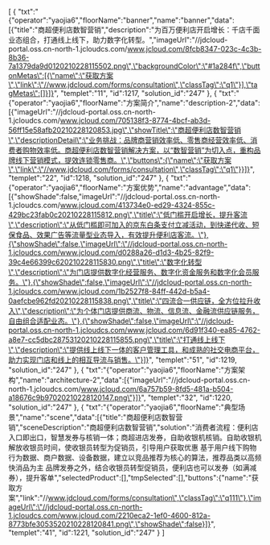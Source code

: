 [
	{
		"txt":"{\"operator\":\"yaojia6\",\"floorName\":\"banner\",\"name\":\"banner\",\"data\":[{\"title\":\"商超便利店数智营销\",\"description\":\"为百万便利店开启增长：千店千面业态组合，打通线上线下，助力数字化转型。\",\"imageUrl\":\"//jdcloud-portal.oss.cn-north-1.jcloudcs.com/www.jcloud.com/8fcb8347-023c-4c3b-8b36-7a1379da9d0120210228115502.png\",\"backgroundColor\":\"#1a284f\",\"buttonMetas\":[{\"name\":\"获取方案\",\"link\":\"//www.jdcloud.com/forms/consultation\",\"classTag\":\"q1\"}],\"tagMetas\":[]}]}",
		"templet":"11",
		"id":1217,
		"solution_id":"247"
	},
	{
		"txt":"{\"operator\":\"yaojia6\",\"floorName\":\"方案简介\",\"name\":\"description-2\",\"data\":[{\"imageUrl\":\"//jdcloud-portal.oss.cn-north-1.jcloudcs.com/www.jcloud.com/705138f3-8774-4bcf-ab3d-56ff15e58afb20210228120853.jpg\",\"showTitle\":\"商超便利店数智营销\",\"descriptionDetail\":\"业务挑战：品牌商营销效率低、零售商经营效率低、消费者购物效率低。商超便利店数智营销解决方案，以“数智营销”为切入点，重构品牌线下营销模式，提效连锁零售商。\",\"buttons\":{\"name\":\"获取方案\",\"link\":\"//www.jdcloud.com/forms/consultation\",\"classTag\":\"q1\"}}]}",
		"templet":"22",
		"id":1218,
		"solution_id":"247"
	},
	{
		"txt":"{\"operator\":\"yaojia6\",\"floorName\":\"方案优势\",\"name\":\"advantage\",\"data\":[{\"showShade\":false,\"imageUrl\":\"//jdcloud-portal.oss.cn-north-1.jcloudcs.com/www.jcloud.com/413734e0-ed29-4324-855c-429bc23fab0c20210228115812.png\",\"title\":\"低门槛开启增长，提升客流\",\"description\":\"从低门槛即可加入的京东白条支付立减活动，到快递代收、短保食品、效果广告等流量型业态导入，有效提升便利店客流。\"},{\"showShade\":false,\"imageUrl\":\"//jdcloud-portal.oss.cn-north-1.jcloudcs.com/www.jcloud.com/d0288a26-d1d3-4b25-82f9-39c4e66399c620210228115830.png\",\"title\":\"数字化转型\",\"description\":\"为门店提供数字化经营服务、数字化资金服务和数字化会员服务。\"},{\"showShade\":false,\"imageUrl\":\"//jdcloud-portal.oss.cn-north-1.jcloudcs.com/www.jcloud.com/1b2527f8-84ff-442d-b5a4-0aefcbe962fd20210228115838.png\",\"title\":\"四流合一供应链，全方位拉升收入\",\"description\":\"为个体门店提供商流、物流、信息流、金融流供应链服务，自由组合适配业态。\"},{\"showShade\":false,\"imageUrl\":\"//jdcloud-portal.oss.cn-north-1.jcloudcs.com/www.jcloud.com/6d91f340-ea85-4762-a8e7-cc5dbc28753120210228115855.png\",\"title\":\"打通线上线下\",\"description\":\"提供线上线下一体的客户管理工具，和成熟的社交电商平台，助力实现门店和线上的相互导流与销售。\"}]}",
		"templet":"51",
		"id":1219,
		"solution_id":"247"
	},
	{
		"txt":"{\"operator\":\"yaojia6\",\"floorName\":\"方案架构\",\"name\":\"architecture-2\",\"data\":[{\"imageUrl\":\"//jdcloud-portal.oss.cn-north-1.jcloudcs.com/www.jcloud.com/6a757b59-8fd5-481a-b504-a18676c9b97020210228120147.png\"}]}",
		"templet":"32",
		"id":1220,
		"solution_id":"247"
	},
	{
		"txt":"{\"operator\":\"yaojia6\",\"floorName\":\"典型场景\",\"name\":\"scene\",\"data\":[{\"title\":\"商超便利店数智营销\",\"sceneDescription\":\"商超便利店数智营销\",\"solution\":\"消费者流程：便利店入口即出口，智慧发券与核销一体；商超进店发券，自助收银机核销。自助收银机解放收银员时间，使收银员转型为促销员，引导用户获取优惠 基于用户线下购物行为数据、商户数据、设备数据，建立以竞品推荐为核心的算法，推荐品类以高频快消品为主 品牌发券之外，结合收银员转型促销员，便利店也可以发券（如满减券），提升客单\",\"selectedProduct\":[],\"tmpSelected\":[],\"buttons\":{\"name\":\"获取方案\",\"link\":\"//www.jdcloud.com/forms/consultation\",\"classTag\":\"q111\"},\"imageUrl\":\"//jdcloud-portal.oss.cn-north-1.jcloudcs.com/www.jcloud.com/2210eca2-1ef0-4600-812a-8773bfe3053520210228120841.png\",\"showShade\":false}]}",
		"templet":"41",
		"id":1221,
		"solution_id":"247"
	}
]